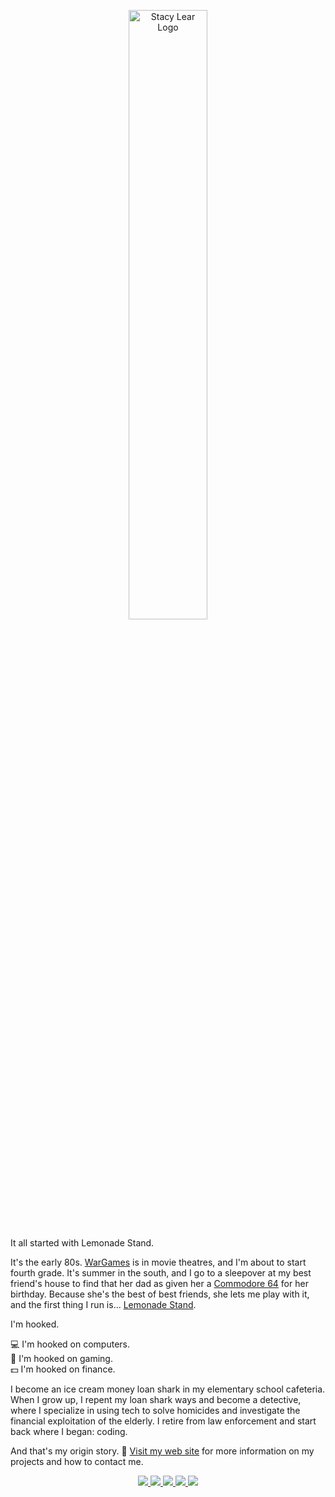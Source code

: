 <p align="center" width="100%">
<img src="https://user-images.githubusercontent.com/57073322/213937170-5dbe50fe-0014-48e2-80f7-5c04be7904bb.svg" width=50% alt="Stacy Lear Logo">
</p>

It all started with Lemonade Stand. 

It's the early 80s. <a href="https://en.wikipedia.org/wiki/WarGames">WarGames</a> is in movie theatres, and I'm about to start fourth grade. It's summer in the south, and I go to a sleepover at my best friend's house to find that her dad as given her a <a href="https://en.wikipedia.org/wiki/Commodore_64">Commodore 64</a> for her birthday. Because she's the best of best friends, she lets me play with it, and the first thing I run is... <a href="https://c64online.com/c64-games/lemonade-stand/">Lemonade Stand</a>.

I'm hooked. 

:computer: I'm hooked on computers.<br> 
:game_die: I'm hooked on gaming. <br>
:dollar: I'm hooked on finance. 

I become an ice cream money loan shark in my elementary school cafeteria. When I grow up, I repent my loan shark ways and become a detective, where I specialize in using tech to solve homicides and investigate the financial exploitation of the elderly. I retire from law enforcement and start back where I began: coding.

And that's my origin story. :lemon: <a href="https://www.stacylear.com" target="_blank">Visit my web site</a> for more information on my projects and how to contact me.

<p align="center">
  <a href="https://stacy.lear.com" target="_blank">
    <img src="https://img.shields.io/static/v1?label=|&message=WEBSITE&color=F7DF1E&style=flat&logo=react&logo-color=white">
  </a>
  <a href="https://www.linkedin.com/in/stacylear/" target="_blank">
    <img src="https://img.shields.io/static/v1?label=|&message=LINKED-IN&color=cdf998&style=flat&logo=linkedin&logo-color=white"/>
  </a>
  <a href="https://twitter.com/StacyLearSDE" target="_blank">
    <img src="https://img.shields.io/static/v1?label=|&message=TWITTER&color=F7DF1E&style=flat&logo=twitter&logo-color=white"/>
  </a>
  <a href="https://angel.co/u/stacy-lear" target="_blank">
      <img src="https://img.shields.io/static/v1?label=|&message=ANGEL-LIST&color=cdf998&style=flat&logo=angellist&logo-color=white"/>
  </a>
  <a href="https://stacylear.com/resume.pdf" target="_blank">
      <img src="https://img.shields.io/static/v1?label=|&message=RESUME&color=F7DF1E&style=flat&logo=react&logo-color=white"/>
  </a>
</p>
